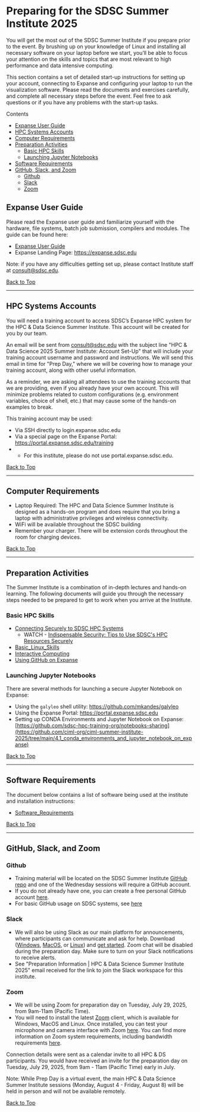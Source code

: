 <a name="top"></a>
# Preparing for the SDSC Summer Institute 2025

You will get the most out of the SDSC Summer Institute if you prepare prior to the event. By brushing up on your knowledge of Linux and installing all necessary software on your laptop before we start, you’ll be able to focus your attention on the skills and topics that are most relevant to high performance and data intensive computing.

This section contains a set of detailed start-up instructions for setting up your account, connecting to Expanse and configuring your laptop to run the visualization software. Please read the documents and exercises carefully, and complete all necessary steps before the event. Feel free to ask questions or if you have any problems with the start-up tasks.

Contents
* [Expanse User Guide](#expanse-user-guide)
* [HPC Systems Accounts](#hpc-systems-accounts)
* [Computer Requirements](#computer-requirements)
* [Preparation Activities](#preparation-activities)
   * [Basic HPC Skills](#basic-hpc-skills)
   * [Launching Jupyter Notebooks](#launching-jupyter-notebooks)
* [Software Requirements](#software-requirements)
* [GitHub, Slack, and Zoom](#github-slack-and-zoom)
    * [Github](#github)
    * [Slack](#slack)
    * [Zoom](#zoom)
  
## Expanse User Guide
Please read the Expanse user guide and familiarize yourself with the hardware, file systems, batch job submission, compilers and modules. The guide can be found here:
* [Expanse User Guide](https://www.sdsc.edu/support/user_guides/expanse.html)
* Expanse Landing Page: https://expanse.sdsc.edu

Note: if you have any difficulties getting set up, please contact Institute staff at consult@sdsc.edu.

[Back to Top](#top)
<hr>

##  HPC Systems Accounts
You will need a training account to access SDSC’s Expanse HPC system for the HPC & Data Science Summer Institute. This account will be created for you by our team. 

An email will be sent from consult@sdsc.edu with the subject line "HPC & Data Science 2025 Summer Institute: Account Set-Up" that will include your training account username and password and instructions.
We will send this email in time for  "Prep Day," where we will be covering how to manage your training account, along with other useful information. 

As a reminder, we are asking all attendees to use the training accounts that we are providing, even if you already have your own account. This will minimize problems related to custom configurations (e.g. environment variables, choice of shell, etc.) that may cause some of the hands-on examples to break. 

This training account may be used:
  * Via SSH directly to login.expanse.sdsc.edu
  * Via a special page on the Expanse Portal: https://portal.expanse.sdsc.edu/training
  * * For this institute, please do not use portal.expanse.sdsc.edu.

[Back to Top](#top)
<hr>

 ## Computer Requirements
* Laptop Required: The HPC and Data Science Summer Institute is designed as a hands-on program and does require that you bring a laptop with administrative privileges and wireless connectivity.
* WiFi will be available throughout the SDSC building
* Remember your charger. There will be extension cords throughout the room for charging devices.

[Back to Top](#top)
<hr>

## Preparation Activities
The Summer Institute is a combination of in-depth lectures and hands-on learning. The following documents will guide you through the necessary steps needed to be prepared to get to work when you arrive at the Institute.

### Basic HPC Skills
* [Connecting Securely to SDSC HPC Systems](https://github.com/sdsc-hpc-training-org/hpc-security)
    * WATCH - [Indispensable Security: Tips to Use SDSC's HPC Resources Securely](https://education.sdsc.edu/training/interactive/202007_security_tips/index.php)
* [Basic_Linux_Skills](https://github.com/sdsc-hpc-training-org/basic_skills/tree/master/basic_linux_skills_expanse)
* [Interactive Computing](https://github.com/sdsc-hpc-training-org/basic_skills/tree/master/interactive_computing)
* [Using GitHub on Expanse](https://github.com/sdsc-hpc-training-org/basic_skills/tree/master/using_github)

### Launching Jupyter Notebooks
There are several methods for launching a secure Jupyter Notebook on Expanse:
* Using the ```galyleo``` shell utility: https://github.com/mkandes/galyleo
* Using the Expanse Portal:   https://portal.expanse.sdsc.edu
* Setting up CONDA Environments and Jupyter Notebook on Expanse:  [https://github.com/sdsc-hpc-training-org/notebooks-sharing](https://github.com/ciml-org/ciml-summer-institute-2025/tree/main/4.1_conda_environments_and_jupyter_notebook_on_expanse)

[Back to Top](#top)
<hr>

## Software Requirements
The document below contains a list of software being used at the institute and installation instructions:
* [Software_Requirements](https://github.com/sdsc/sdsc-summer-institute-2025/blob/main/0_Preparation/software_requirements.md)

[Back to Top](#top)
<hr>

## GitHub, Slack, and Zoom

### Github
* Training material will be located on the SDSC Summer Institute [GitHub repo](https://github.com/sdsc/sdsc-summer-institute-2025/tree/main) and one of the Wednesday sessions will require a GitHub account.
* If you do not already have one, you can create a free personal GitHub account [here](https://docs.github.com/en/github/getting-started-with-github/signing-up-for-github/signing-up-for-a-new-github-account).  
* For basic GitHub usage on SDSC systems, see [here](https://github.com/sdsc-hpc-training-org/basic_skills/tree/master/using_github)

### Slack
* We will also be using Slack as our main platform for announcements, where participants can communicate and ask for help. Download ([Windows](https://slack.com/downloads/windows), [MacOS](https://slack.com/downloads/mac), or [Linux](https://slack.com/downloads/linux)) and [get started](https://slack.com/help/articles/218080037-Getting-started-for-new-Slack-users). Zoom chat will be disabled during the preparation day. Make sure to turn on your Slack notifications to receive alerts.
* See "Preparation Information | HPC & Data Science Summer Institute 2025" email received for the link to join the Slack workspace for this institute.

### Zoom
* We will be using Zoom for preparation day on Tuesday, July 29, 2025, from 9am-11am (Pacific Time).
* You will need to install the latest [Zoom](https://zoom.us/download) client, which is available for Windows, MacOS and Linux. Once installed, you can test your microphone and camera interface with Zoom [here](https://zoom.us/test). You can find more information on Zoom system requirements, including bandwidth requirements [here](https://support.zoom.us/hc/en-us/articles/201362023-System-Requirements-for-PC-Mac-and-Linux).

Connection details were sent as a calendar invite to all HPC & DS participants. You would have received an invite for the preparation day on Tuesday, July 29, 2025, from 9am - 11am (Pacific Time) early in July. 

Note: While Prep Day is a virtual event, the main HPC & Data Science Summer Institute sessions (Monday, August 4 - Friday, August 8) will be held in person and will not be available remotely.

[Back to Top](#top)

